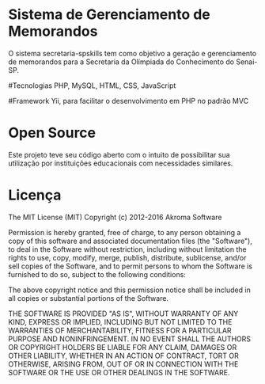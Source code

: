 # Sistema de Gerenciamento de Memorandos
O sistema secretaria-spskills tem como objetivo a geração e gerenciamento de memorandos para a Secretaria da Olímpiada do Conhecimento do Senai-SP.

#Tecnologias
PHP, MySQL, HTML, CSS, JavaScript

#Framework
Yii, para facilitar o desenvolvimento em PHP no padrão MVC

# Open Source
Este projeto teve seu código aberto com o intuito de possibilitar sua utilização por instituições educacionais com necessidades similares.

# Licença
The MIT License (MIT)
Copyright (c) 2012-2016 Akroma Software

Permission is hereby granted, free of charge, to any person obtaining a copy of this software and associated documentation files (the "Software"), to deal in the Software without restriction, including without limitation the rights to use, copy, modify, merge, publish, distribute, sublicense, and/or sell copies of the Software, and to permit persons to whom the Software is furnished to do so, subject to the following conditions:

The above copyright notice and this permission notice shall be included in all copies or substantial portions of the Software.

THE SOFTWARE IS PROVIDED "AS IS", WITHOUT WARRANTY OF ANY KIND, EXPRESS OR IMPLIED, INCLUDING BUT NOT LIMITED TO THE WARRANTIES OF MERCHANTABILITY, FITNESS FOR A PARTICULAR PURPOSE AND NONINFRINGEMENT. IN NO EVENT SHALL THE AUTHORS OR COPYRIGHT HOLDERS BE LIABLE FOR ANY CLAIM, DAMAGES OR OTHER LIABILITY, WHETHER IN AN ACTION OF CONTRACT, TORT OR OTHERWISE, ARISING FROM, OUT OF OR IN CONNECTION WITH THE SOFTWARE OR THE USE OR OTHER DEALINGS IN THE SOFTWARE.

